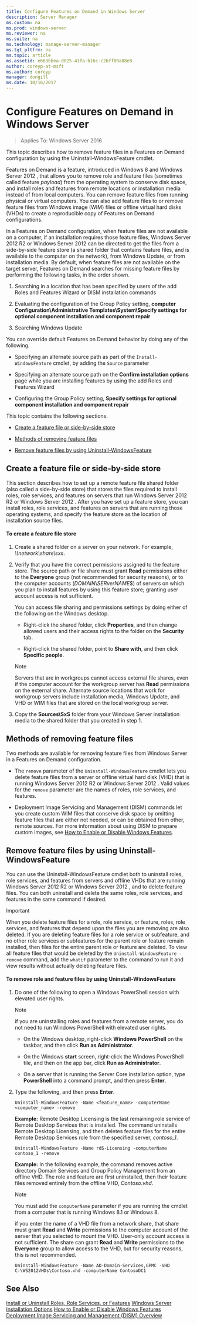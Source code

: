```yaml
---
title: Configure Features on Demand in Windows Server
description: Server Manager
ms.custom: na
ms.prod: windows-server
ms.reviewer: na
ms.suite: na
ms.technology: manage-server-manager
ms.tgt_pltfrm: na
ms.topic: article
ms.assetid: e663bbea-d025-41fa-b16c-c2bff00a88e8
author: coreyp-at-msft
ms.author: coreyp
manager: dongill
ms.date: 10/16/2017
---
```

# Configure Features on Demand in Windows Server

>Applies To: Windows Server 2016

This topic describes how to remove feature files in a Features on Demand configuration by using the Uninstall-WindowsFeature cmdlet.

Features on Demand is a feature, introduced in Windows 8 and  Windows Server 2012 , that allows you to remove role and feature files (sometimes called feature *payload*) from the operating system to conserve disk space, and install roles and features from remote locations or installation media instead of from local computers. You can remove feature files from running physical or virtual computers. You can also add feature files to or remove feature files from Windows image (WIM) files or offline virtual hard disks (VHDs) to create a reproducible copy of Features on Demand configurations.

In a Features on Demand configuration, when feature files are not available on a computer, if an installation requires those feature files,  Windows Server 2012 R2  or  Windows Server 2012  can be directed to get the files from a side-by-side feature store (a shared folder that contains feature files, and is available to the computer on the network), from Windows Update, or from installation media. By default, when feature files are not available on the target server, Features on Demand searches for missing feature files by performing the following tasks, in the order shown.

1.  Searching in a location that has been specified by users of the add Roles and Features Wizard or DISM installation commands

2.  Evaluating the configuration of the Group Policy setting, **computer Configuration\Administrative Templates\System\Specify settings for optional component installation and component repair**

3.  Searching Windows Update

You can override default Features on Demand behavior by doing any of the following.

-   Specifying an alternate source path as part of the `Install-WindowsFeature` cmdlet, by adding the `Source` parameter

-   Specifying an alternate source path on the **Confirm installation options** page while you are installing features by using the add Roles and Features Wizard

-   Configuring the Group Policy setting, **Specify settings for optional component installation and component repair**

This topic contains the following sections.

-   [Create a feature file or side-by-side store](#BKMK_store)

-   [Methods of removing feature files](#BKMK_methods)

-   [Remove feature files by using Uninstall-WindowsFeature](#BKMK_remove)

## <a name=BKMK_store></a>Create a feature file or side-by-side store
This section describes how to set up a remote feature file shared folder (also called a side-by-side store) that stores the files required to install roles, role services, and features on servers that run  Windows Server 2012 R2  or  Windows Server 2012 . After you have set up a feature store, you can install roles, role services, and features on servers that are running those operating systems, and specify the feature store as the location of installation source files.

#### To create a feature file store

1.  Create a shared folder on a server on your network. For example, *\\\network\share\sxs*.

2.  Verify that you have the correct permissions assigned to the feature store. The source path or file share must grant **Read** permissions either to the **Everyone** group (not recommended for security reasons), or to the computer accounts (*DOMAIN*\\*SERverNAME*$) of servers on which you plan to install features by using this feature store; granting user account access is not sufficient.

    You can access file sharing and permissions settings by doing either of the following on the Windows desktop.

    -   Right-click the shared folder, click **Properties**, and then change allowed users and their access rights to the folder on the **Security** tab.

    -   Right-click the shared folder, point to **Share with**, and then click **Specific people**.

    > [!NOTE]
    > Servers that are in workgroups cannot access external file shares, even if the computer account for the workgroup server has **Read** permissions on the external share. Alternate source locations that work for workgroup servers include installation media, Windows Update, and VHD or WIM files that are stored on the local workgroup server.

3.  Copy the **Sources\SxS** folder from your Windows Server installation media to the shared folder that you created in step 1.

## <a name=BKMK_methods></a>Methods of removing feature files
Two methods are available for removing feature files from Windows Server in a Features on Demand configuration.

-   The `remove` parameter of the `Uninstall-WindowsFeature` cmdlet lets you delete feature files from a server or offline virtual hard disk (VHD) that is running  Windows Server 2012 R2  or  Windows Server 2012 . Valid values for the `remove` parameter are the names of roles, role services, and features.

-   Deployment Image Servicing and Management (DISM) commands let you create custom WIM files that conserve disk space by omitting feature files that are either not needed, or can be obtained from other, remote sources. For more information about using DISM to prepare custom images, see [How to Enable or Disable Windows Features](https://technet.microsoft.com/library/hh824822.aspx).

## <a name=BKMK_remove></a>Remove feature files by using Uninstall-WindowsFeature
You can use the Uninstall-WindowsFeature cmdlet both to uninstall roles, role services, and features from servers and offline VHDs that are running  Windows Server 2012 R2  or  Windows Server 2012 , and to delete feature files. You can both uninstall and delete the same roles, role services, and features in the same command if desired.

> [!IMPORTANT]
> When you delete feature files for a role, role service, or feature, roles, role services, and features that depend upon the files you are removing are also deleted. If you are deleting feature files for a role service or subfeature, and no other role services or subfeatures for the parent role or feature remain installed, then files for the entire parent role or feature are deleted. To view all feature files that would be deleted by the `Uninstall-WindowsFeature -remove` command, add the `whatif` parameter to the command to run it and view results without actually deleting feature files.

#### To remove role and feature files by using Uninstall-WindowsFeature

1.  Do one of the following to open a Windows PowerShell session with elevated user rights.

    > [!NOTE]
    > if you are uninstalling roles and features from a remote server, you do not need to run Windows PowerShell with elevated user rights.

    -   On the Windows desktop, right-click **Windows PowerShell** on the taskbar, and then click **Run as Administrator**.

    -   On the Windows **start** screen, right-click the Windows PowerShell tile, and then on the app bar, click **Run as Administrator**.

    -   On a server that is running the Server Core installation option, type **PowerShell** into a command prompt, and then press **Enter**.

2.  Type the following, and then press **Enter**.

    ```
    Uninstall-WindowsFeature -Name <feature_name> -computerName <computer_name> -remove
    ```

    **Example:** Remote Desktop Licensing is the last remaining role service of Remote Desktop Services that is installed. The command uninstalls Remote Desktop Licensing, and then deletes feature files for the entire Remote Desktop Services role from the specified server, *contoso_1*.

    ```
    Uninstall-WindowsFeature -Name rdS-Licensing -computerName contoso_1 -remove
    ```

    **Example:** In the following example, the command removes active directory Domain Services and Group Policy Management from an offline VHD. The role and feature are first uninstalled, then their feature files removed entirely from the offline VHD, *Contoso.vhd*.

    > [!NOTE]
    > You must add the `computerName` parameter if you are running the cmdlet from a computer that is running Windows 8.1 or Windows 8.
    > 
    > if you enter the name of a VHD file from a network share, that share must grant **Read** and **Write** permissions to the computer account of the server that you selected to mount the VHD. User-only account access is not sufficient. The share can grant **Read** and **Write** permissions to the **Everyone** group to allow access to the VHD, but for security reasons, this is not recommended.

    ```
    Uninstall-WindowsFeature -Name AD-Domain-Services,GPMC -VHD C:\WS2012VHDs\Contoso.vhd -computerName ContosoDC1
    ```

## See Also
[Install or Uninstall Roles, Role Services, or Features](install-or-uninstall-roles-role-services-or-features.md)
[Windows Server Installation Options](https://technet.microsoft.com/library/hh831786.aspx)
[How to Enable or Disable Windows Features](https://technet.microsoft.com/library/hh824822.aspx)
[Deployment Image Servicing and Management (DISM) Overview](https://technet.microsoft.com/library/hh825236.aspx)


